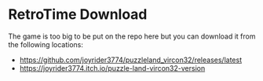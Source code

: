 # RetroTime Download

The game is too big to be put on the repo here but you can download it from the following locations:

* https://github.com/joyrider3774/puzzleland_vircon32/releases/latest
* https://joyrider3774.itch.io/puzzle-land-vircon32-version